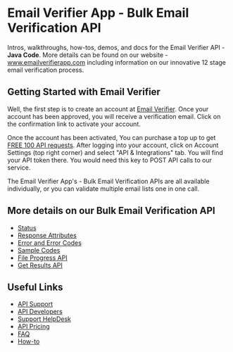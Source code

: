 Email Verifier App - Bulk Email Verification API
=========
Intros, walkthroughs, how-tos, demos, and docs for the Email Verifier API - <strong>Java Code</strong>. More details can be found on our website - www.emailverifierapp.com including information on our innovative 12 stage email verification process. 

Getting Started with Email Verifier
--------------------------------
Well, the first step is to create an account at [Email Verifier](https://www.emailverifierapp.com/). Once your account has been approved, you will receive a verification email. Click on the confirmation link to activate your account.

Once the account has been activated, You can purchase a top up to get [FREE 100 API requests](https://support.emailverifierapp.com/articles/api/do-i-get-free-credit-for-testing-your-api). After logging into your account, click on Account Settings (top right corner) and select "API & Integrations" tab. You will find your API token there. You would need this key to POST API calls to our service.

The Email Verifier App's - Bulk Email Verification APIs are all available individually, or you can validate multiple email lists one in one call. 

More details on our Bulk Email Verification API
-------------

* [Status](https://www.emailverifierapp.com/batch-email-verification-api-for-developers/status/)
* [Response Attributes](https://www.emailverifierapp.com/batch-email-verification-api-for-developers/response-attributes/)
* [Error and Error Codes](https://www.emailverifierapp.com/batch-email-verification-api-for-developers/error-codes/)
* [Sample Codes](https://www.emailverifierapp.com/batch-email-verification-api-for-developers/sample-codes/)
* [File Progress API](http://www.emailverifierapp.com/batch-email-verification-api-for-developers/file-progress-api/)
* [Get Results API](http://www.emailverifierapp.com/batch-email-verification-api-for-developers/get-results-api/)


Useful Links
-------------

* [API Support](https://support.emailverifierapp.com/articles/api)
* [API Developers](https://www.emailverifierapp.com/batch-email-verification-api-for-developers/)
* [Support HelpDesk](https://support.emailverifierapp.com/contact)
* [API Pricing](https://www.emailverifierapp.com/email-verification-pricing/)
* [FAQ](https://support.emailverifierapp.com/articles/frequently-asked-questions)
* [How-to](https://support.emailverifierapp.com/articles/how-to)
